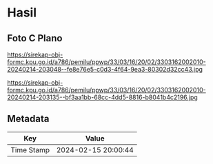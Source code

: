 # Hasil

## Foto C Plano

https://sirekap-obj-formc.kpu.go.id/a786/pemilu/ppwp/33/03/16/20/02/3303162002010-20240214-203048--fe8e76e5-c0d3-4f64-9ea3-80302d32cc43.jpg

https://sirekap-obj-formc.kpu.go.id/a786/pemilu/ppwp/33/03/16/20/02/3303162002010-20240214-203135--bf3aa1bb-68cc-4dd5-8816-b8041b4c2196.jpg


## Metadata

| Key        | Value               |
| ---------- | ------------------- |
| Time Stamp | 2024-02-15 20:00:44 |



